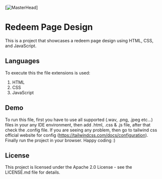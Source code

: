 [![MasterHead](https://www.bing.com/images/search?view=detailV2&ccid=8P7x65bl&id=8223D62A0E681A0B4EA3AE2112CE66A8BE13BF38&thid=OIP.8P7x65blDEgg7uNUYqYqsgHaHa&mediaurl=https%3a%2f%2fmedia.giphy.com%2fmedia%2fK5kfQExKk731K%2fgiphy.gif&exph=500&expw=500&q=coding+gif&simid=608047041868923232&FORM=IRPRST&ck=0B79AF688EB7356897C985E958837018&selectedIndex=0&idpp=overlayview&ajaxhist=0&ajaxserp=0)]
# Redeem Page Design

This is a project that showcases a redeem page design using HTML, CSS, and JavaScript.

## Languages

To execute this the file extensions is used:

1. HTML
2. CSS
3. JavaScript

## Demo
To run this file, first you have to use all supported (.wav, .png, .jpeg etc...) files in your any IDE environment, then add .html, .css & .js file, after that check the .config file. If you are seeing any problem, then go to tailwind css official website for config (https://tailwindcss.com/docs/configuration). Finally run the project in your browser. Happy coding :)


## License

This project is licensed under the Apache 2.0 License - see the LICENSE.md file for details.
